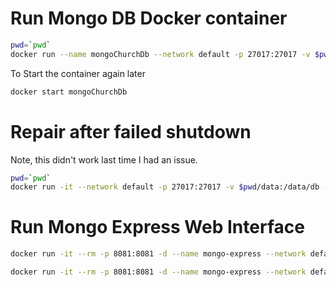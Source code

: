 # Run Mongo DB Docker container

```sh
pwd=`pwd`
docker run --name mongoChurchDb --network default -p 27017:27017 -v $pwd/data:/data/db -e MONGO_INITDB_ROOT_USERNAME=dbadmin -e MONGO_INITDB_ROOT_PASSWORD=3ra24N4p7Ubd6H98hKaX -d mongo:latest
```

To Start the container again later

```sh
docker start mongoChurchDb
```

# Repair after failed shutdown

Note, this didn't work last time I had an issue.

```sh
pwd=`pwd`
docker run -it --network default -p 27017:27017 -v $pwd/data:/data/db -e MONGO_INITDB_ROOT_USERNAME=dbadmin -e MONGO_INITDB_ROOT_PASSWORD=3ra24N4p7Ubd6H98hKaX mongo:latest mongod --repair
```

# Run Mongo Express Web Interface

```sh
docker run -it --rm -p 8081:8081 -d --name mongo-express --network default -e ME_CONFIG_MONGODB_URL="mongodb://dbadmin:3ra24N4p7Ubd6H98hKaX@10.25.3.182:27017" mongo-express

docker run -it --rm -p 8081:8081 -d --name mongo-express --network default -e ME_CONFIG_MONGODB_URL="mongodb://dbadmin:3ra24N4p7Ubd6H98hKaX@172.20.10.2:27017" mongo-express
```

